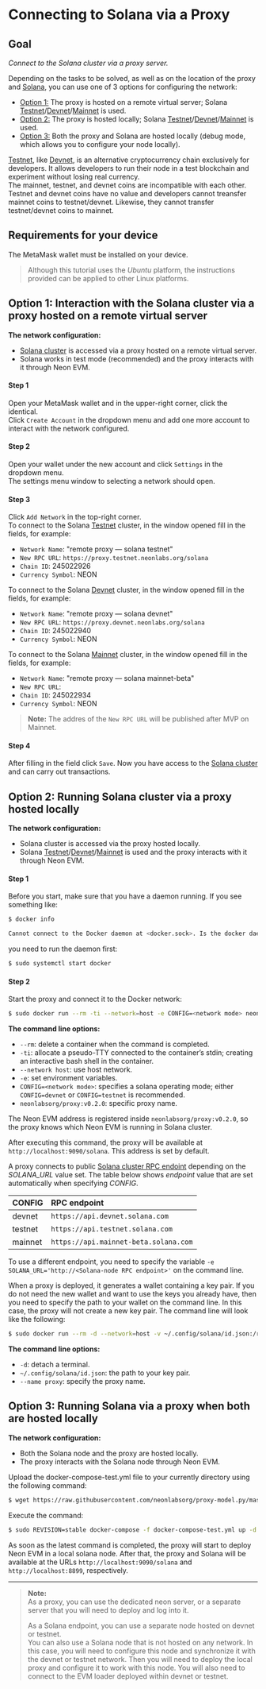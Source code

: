 # Connecting to Solana via a Proxy

## Goal
*Connect to the Solana cluster via a proxy server.*

Depending on the tasks to be solved, as well as on the location of the proxy and [Solana](https://docs.solana.com/introduction), you can use one of 3 options for configuring the network:
  * [Option 1:](#option-1-interaction-with-the-solana-cluster-via-a-proxy-hosted-on-a-remote-virtual-server) The proxy is hosted on a remote virtual server; Solana [Testnet](https://docs.solana.com/clusters#testnet)/[Devnet](https://docs.solana.com/clusters#devnet)/[Mainnet](https://docs.solana.com/clusters#mainnet-beta) is used.
  * [Option 2:](#option-2-running-solana-testnet-via-a-proxy-hosted-locally) The proxy is hosted locally; Solana [Testnet](https://docs.solana.com/clusters#testnet)/[Devnet](https://docs.solana.com/clusters#devnet)/[Mainnet](https://docs.solana.com/clusters#mainnet-beta) is used.
  * [Option 3:](#option-3-running-solana-via-a-proxy-when-both-are-hosted-locally) Both the proxy and Solana are hosted locally (debug mode, which allows you to configure your node locally).

[Testnet](https://docs.solana.com/clusters#testnet), like [Devnet](https://docs.solana.com/clusters#devnet), is an alternative cryptocurrency chain exclusively for developers. It allows developers to run their node in a test blockchain and experiment without losing real currency.  
The mainnet, testnet, and devnet coins are incompatible with each other. Testnet and devnet coins have no value and developers cannot treansfer mainnet coins to testnet/devnet. Likewise, they cannot transfer testnet/devnet coins to mainnet.

## Requirements for your device

The MetaMask wallet must be installed on your device.  

> Although this tutorial uses the *Ubuntu* platform, the instructions provided can be applied to other Linux platforms.  

## Option 1: Interaction with the Solana cluster via a proxy hosted on a remote virtual server

**The network configuration:**
  * [Solana cluster](https://docs.solana.com/cluster/overview) is accessed via a proxy hosted on a remote virtual server.
  * Solana works in test mode (recommended) and the proxy interacts with it through Neon EVM.

#### Step 1
Open your MetaMask wallet and in the upper-right corner, click the identical.  
Click `Create Account` in the dropdown menu and add one more account to interact with the network configured.  

#### Step 2
Open your wallet under the new account and click `Settings` in the dropdown menu.  
The settings menu window to selecting a network should open.  

#### Step 3
Click `Add Network` in the top-right corner.  
To connect to the Solana [Testnet](https://docs.solana.com/clusters#testnet) cluster, in the window opened fill in the fields, for example:
  * `Network Name`: "remote proxy — solana testnet"
  * `New RPC URL`: `https://proxy.testnet.neonlabs.org/solana`
  * `Chain ID`: 245022926
  * `Currency Symbol`: NEON

To connect to the Solana [Devnet](https://docs.solana.com/clusters#devnet) cluster, in the window opened fill in the fields, for example:
  * `Network Name`: "remote proxy — solana devnet"
  * `New RPC URL`: `https://proxy.devnet.neonlabs.org/solana`
  * `Chain ID`: 245022940
  * `Currency Symbol`: NEON

To connect to the Solana [Mainnet](https://docs.solana.com/clusters#mainnet-beta) cluster, in the window opened fill in the fields, for example:
  * `Network Name`: "remote proxy — solana mainnet-beta"
  * `New RPC URL`:
  * `Chain ID`: 245022934
  * `Currency Symbol`: NEON

> **Note:** The addres of the `New RPC URL` will be published after MVP on Mainnet. 


#### Step 4
After filling in the field click `Save`. Now you have access to the [Solana cluster](https://docs.solana.com/clusters) and can carry out transactions.

## Option 2: Running Solana cluster via a proxy hosted locally

**The network configuration:**
  * Solana cluster is accessed via the proxy hosted locally.
  * Solana [Testnet](https://docs.solana.com/clusters#testnet)/[Devnet](https://docs.solana.com/clusters#devnet)/[Mainnet](https://docs.solana.com/clusters#mainnet-beta) is used and the proxy interacts with it through Neon EVM.

#### Step 1
Before you start, make sure that you have a daemon running. If you see something like:  
```sh
$ docker info

Cannot connect to the Docker daemon at <docker.sock>. Is the docker daemon running?
```
you need to run the daemon first:
```sh
$ sudo systemctl start docker
```

#### Step 2

Start the proxy and connect it to the Docker network:
```sh
$ sudo docker run --rm -ti --network=host -e CONFIG=<network mode> neonlabsorg/proxy:v0.2.0
```

**The command line options:**  
  * `--rm`: delete a container when the command is completed.
  * `-ti`: allocate a pseudo-TTY connected to the container’s stdin; creating an interactive bash shell in the container.
  * `--network host`: use host network.
  * `-e`: set environment variables.
  * `CONFIG=<network mode>`: specifies a solana operating mode; either `CONFIG=devnet` or `CONFIG=testnet` is recommended.
  * `neonlabsorg/proxy:v0.2.0`: specific proxy name.

The Neon EVM address is registered inside `neonlabsorg/proxy:v0.2.0`, so the proxy knows which Neon EVM is running in Solana cluster.

After executing this command, the proxy will be available at `http://localhost:9090/solana`. This address is set by default.

A proxy connects to public [Solana cluster RPC endoint](https://docs.solana.com/cluster/rpc-endpoints) depending on the *SOLANA_URL* value set. The table below shows *endpoint* value that are set automatically when specifying *CONFIG*.

CONFIG | RPC endpoint
:-|:-
devnet | `https://api.devnet.solana.com`
testnet | `https://api.testnet.solana.com`
mainnet | `https://api.mainnet-beta.solana.com`

To use a different endpoint, you need to specify the variable `-e SOLANA_URL='http://<Solana-node RPC endpoint>'` on the command line.

When a proxy is deployed, it generates a wallet containing a key pair. If you do not need the new wallet and want to use the keys you already have, then you need to specify the path to your wallet on the command line. In this case, the proxy will not create a new key pair. The command line will look like the following:  

```sh
$ sudo docker run --rm -d --network=host -v ~/.config/solana/id.json:/root/.config/solana/id.json --name proxy neonlabsorg/proxy:v0.2.0
```

**The command line options:**
  * `-d`: detach a terminal.
  * `~/.config/solana/id.json`: the path to your key pair.
  * `--name proxy`: specify the proxy name.

## Option 3: Running Solana via a proxy when both are hosted locally

**The network configuration:**
  * Both the Solana node and the proxy are hosted locally.
  * The proxy interacts with the Solana node through Neon EVM.

Upload the docker-compose-test.yml file to your currently directory using the following command:
```sh
$ wget https://raw.githubusercontent.com/neonlabsorg/proxy-model.py/master/proxy/docker-compose-test.yml
```
Execute the command:
```sh
$ sudo REVISION=stable docker-compose -f docker-compose-test.yml up -d
```
As soon as the latest command is completed, the proxy will start to deploy Neon EVM in a local solana node. After that, the proxy and Solana will be available at the URLs `http://localhost:9090/solana` and `http://localhost:8899`, respectively.

---  

> **Note:**  
> As a proxy, you can use the dedicated neon server, or a separate server that you will need to deploy and log into it.
> 
> As a Solana endpoint, you can use a separate node hosted on devnet or testnet.  
> You can also use a Solana node that is not hosted on any network. In this case, you will need to configure this node and synchronize it with the devnet or testnet network. Then you will need to deploy the local proxy and configure it to work with this node. You will also need to connect to the EVM loader deployed within devnet or testnet.


